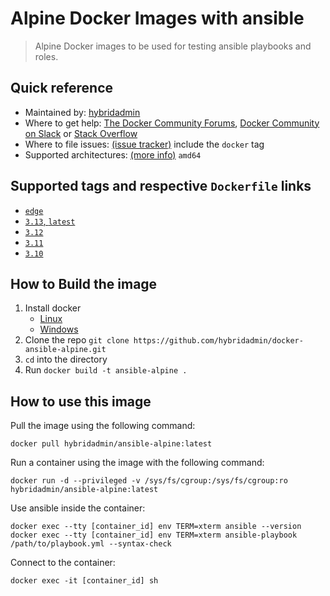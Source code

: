 # Alpine Docker Images with ansible

> Alpine Docker images to be used for testing ansible playbooks and roles.

## Quick reference

* Maintained by: [hybridadmin](https://github.com/hybridadmin)
* Where to get help: [The Docker Community Forums](https://forums.docker.com/), [Docker Community on Slack](https://dockr.ly/slack) or [Stack Overflow](https://stackoverflow.com/search?tab=newest&q=docker)
* Where to file issues: [(issue tracker)](https://github.com/hybridadmin/docker-ansible-alpine/issues) include the `docker` tag
* Supported architectures: [(more info)](https://github.com/docker-library/official-images#architectures-other-than-amd64) `amd64`


## Supported tags and respective `Dockerfile` links

- [`edge`](https://github.com/hybridadmin/docker-ansible-alpine/tree/main/edge/Dockerfile)
- [`3.13`, `latest`](https://github.com/hybridadmin/docker-ansible-alpine/tree/main/3.13/Dockerfile)
- [`3.12`](https://github.com/hybridadmin/docker-ansible-alpine/tree/main/3.12/Dockerfile)
- [`3.11`](https://github.com/hybridadmin/docker-ansible-alpine/tree/main/3.11/Dockerfile)
- [`3.10`](https://github.com/hybridadmin/docker-ansible-alpine/tree/main/3.10/Dockerfile)

## How to Build the image

1. Install docker
   * [Linux](https://docs.docker.com/engine/install/)
   * [Windows](https://docs.docker.com/docker-for-windows/install/)
2. Clone the repo `git clone https://github.com/hybridadmin/docker-ansible-alpine.git`
3. `cd` into the directory
4. Run `docker build -t ansible-alpine .`

## How to use this image

Pull the image using the following command:
```console
docker pull hybridadmin/ansible-alpine:latest
```

Run a container using the image with the following command:
```console
docker run -d --privileged -v /sys/fs/cgroup:/sys/fs/cgroup:ro hybridadmin/ansible-alpine:latest
```

Use ansible inside the container:
```console
docker exec --tty [container_id] env TERM=xterm ansible --version
docker exec --tty [container_id] env TERM=xterm ansible-playbook /path/to/playbook.yml --syntax-check
```

Connect to the container:
```console
docker exec -it [container_id] sh
```
